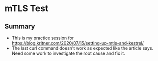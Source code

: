 # mTLS Test



## Summary

* This is my practice session for https://blog.kritner.com/2020/07/15/setting-up-mtls-and-kestrel/
* The last curl command doesn't work as expected like the article says. Need some work to investigate the root cause and fix it.
